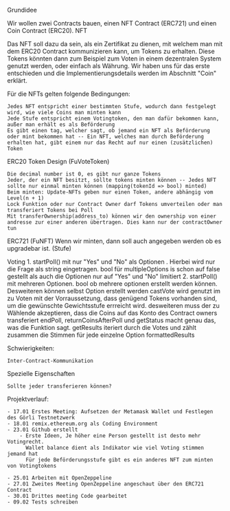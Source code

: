 Grundidee

Wir wollen zwei Contracts bauen, einen NFT Contract (ERC721) und einen Coin Contract (ERC20).
NFT

Das NFT soll dazu da sein, als ein Zertifikat zu dienen, mit welchem man mit dem ERC20 Contract kommunizieren kann, um Tokens zu erhalten. Diese Tokens könnten dann zum Beispiel zum Voten in einem dezentralen System genutzt werden, oder einfach als Währung. Wir haben uns für das erste entschieden und die Implementierungsdetails werden im Abschnitt "Coin" erklärt.

Für die NFTs gelten folgende Bedingungen:

    Jedes NFT entspricht einer bestimmten Stufe, wodurch dann festgelegt wird, wie viele Coins man minten kann
    Jede Stufe entspricht einem Votingtoken, den man dafür bekommen kann, außer man erhält es als Beförderung
    Es gibt einen tag, welcher sagt, ob jemand ein NFT als Beförderung oder mint bekommen hat -- Ein NFT, welches man durch Beförderung erhalten hat, gibt einem nur das Recht auf nur einen (zusätzlichen) Token

ERC20 Token Design (FuVoteToken)

	Die decimal number ist 0, es gibt nur ganze Tokens
	Jeder, der ein NFT besitzt, sollte tokens minten können -- Jedes NFT sollte nur einmal minten können (mapping(tokenId => bool) minted)
	Beim minten: Update-NFTs geben nur einen Token, andere abhängig vom Level(n + 1)
	Lock Funktion oder nur Contract Owner darf Tokens umverteilen oder man transferiert Tokens bei Poll
	Mit transferOwnership(address_to) können wir den ownership von einer andresse zur einer anderen übertragen. Dies kann nur der contractOwner tun

ERC721 (FuNFT)
	Wenn wir minten, dann soll auch angegeben werden ob es upgradebar ist. (Stufe)
    
Voting
	1. startPoll() mit nur "Yes" und "No" als Optionen . Hierbei wird nur die Frage als string eingetragen. bool für multipleOptions is schon auf false gestellt als auch die Optionen nur auf "Yes" und "No" limitiert
    2. startPoll() mit mehreren Optionen. bool ob mehrere optionen erstellt werden können. Desweiteren können selbst Option erstellt werden
    castVote wird genutzt im zu Voten mit der Vorraussetzung, dass genügend Tokens vorhanden sind, um die gewünschte Gewichtsstufe errreicht wird.
	desweiteren muss der zu Wählende akzeptieren, dass die Coins auf das Konto des Contract owners transferiert
    endPoll, returnCoinsAfterPoll und getStatus macht genau das, was die Funktion sagt.
    getResults iteriert durch die Votes und zählt zusammen die Stimmen für jede einzelne Option
    formattedResults 
	

Schwierigkeiten:

    Inter-Contract-Kommunikation

Spezielle Eigenschaften

    Sollte jeder transferieren können?


Projektverlauf:

	- 17.01 Erstes Meeting: Aufsetzen der Metamask Wallet und Festlegen des Görli Testnetzwerk
	- 18.01 remix.ethereum.org als Coding Environment
	- 23.01 Github erstellt
		- Erste Ideen, Je höher eine Person gestellt ist desto mehr Votingrecht. 
		  Wallet balance dient als Indikator wie viel Voting stimmen jemand hat
		  Für jede Beförderungsstufe gibt es ein anderes NFT zum minten von Votingtokens
		  
	- 25.01 Arbeiten mit OpenZeppeline
	- 27.01 Zweites Meeting OpenZeppeline angeschaut über den ERC721 Contract
	- 30.01 Drittes meeting Code gearbeitet
	- 09.02 Tests schreiben
